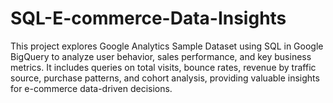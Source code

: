 # SQL-E-commerce-Data-Insights
This project explores Google Analytics Sample Dataset using SQL in Google BigQuery to analyze user behavior, sales performance, and key business metrics. It includes queries on total visits, bounce rates, revenue by traffic source, purchase patterns, and cohort analysis, providing valuable insights for e-commerce data-driven decisions. 
